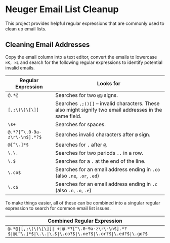 # Neuger Email List Cleanup
This project provides helpful regular expressions that are commonly used to clean up email lists.

## Cleaning Email Addresses
Copy the email column into a text editor, convert the emails to lowercase `⌘K, ⌘L` and search for the following regular expressions to identify potential invalid emails.

| Regular Expression                | Looks for                                                                                               |
|-----------------------------------|---------------------------------------------------------------------------------------------------------|
| `@.*@ `                           | Searches for two `@@` signs.                                                                            |
| `[,;\(\)\[\]]`                    | Searches `,;()[]` – invalid characters. These also might signify two email addresses in the same field. |
| `\s+`                             | Searches for spaces.                                                                                    |
| `@.*?[^\.0-9a-z\r\-\n$].*?$`      | Searches invalid characters after `@` sign.                                                             |
| `@[^\.]*$`                        | Searches for `.` after `@`.                                                                             |
| `\.\.`                            | Searches for two periods `..` in a row.                                                                 |
| `\.$`                             | Searches for a `.` at the end of the line.                                                              |
| `\.co$`                           | Searches for an email address ending in `.co` (also `.ne`, `.or`, `.ed`)                                |
| `\.c$`                            | Searches for an email address ending in `.c` (also `.n`, `.o`, `.e`)                                    |

To make things easier, all of these can be combined into a singular regular expression to search for common email list issues.

| Combined Regular Expression                                                                                                              |
|------------------------------------------------------------------------------------------------------------------------------------------|
| `@.*@\|[,;\(\)\[\]]\| +\|@.*?[^\.0-9a-z\r\-\n$].*?$\|@[^\.]*$\|\.\.\|\.$\|\.co?$\|\.ne?$\|\.or?$\|\.ed?$\|\.go?$`                        |
